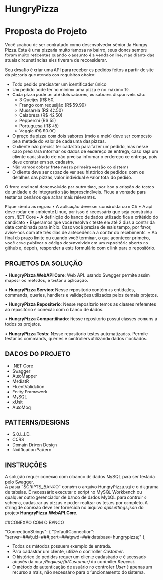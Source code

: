 # HungryPizza

# Proposta do Projeto

Você acabou de ser contratado como desenvolvedor sênior da Hungry Pizza. Esta é uma pizzaria muito famosa no bairro, seus donos sempre foram muito reticentes quando o assunto é a venda online, mas diante das atuais circunstâncias eles tiveram de reconsiderar. 

Seu desafio é criar uma API para receber os pedidos feitos a partir do site da pizzaria que atenda aos requisitos abaixo:

- Todo pedido precisa ter um identificador único
- Um pedido pode ter no mínimo uma pizza e no máximo 10.
- Cada pizza pode ter até dois sabores, os sabores disponíveis são:
	 - 3 Queijos (R$ 50)
	 - Frango com requeijão (R$ 59.99)
	 - Mussarela (R$ 42.50)
	 - Calabresa (R$ 42.50)
	 - Pepperoni (R$ 55)
	 - Portuguesa (R$ 45)
	 - Veggie (R$ 59.99)
- O preço da pizza com dois sabores (meio a meio) deve ser composto pela metade do valor de cada uma das pizzas.
- O cliente não precisa ter cadastro para fazer um pedido, mas nesse caso precisará informar os dados de endereço de entrega, caso seja um cliente cadastrado ele não precisa informar o endereço de entrega, pois deve constar em seu cadastro.
- Não vamos cobrar frete nessa primeira versão do sistema
- O cliente deve ser capaz de ver seu histórico de pedidos, com os detalhes das pizzas, valor individual e valor total do pedido.

O front-end será desenvolvido por outro time, por isso a criação de testes de unidade e de integração são imprescindíveis. Fique a vontade para testar os cenários que achar mais relevantes.

Fique atento as regras:
• A aplicação deve ser construida com C#
• A api deve rodar em ambiente Linux, por isso é necessário que seja construida com .NET Core
• A definição do banco de dados utilizado fica a critérido do candidato
• Esperamos que você resolva o teste em até 2 dias a contar da data combinada para início. Caso você precise de mais tempo, por favor, avise-nos com até três dias de antecedência a contar do recebimento.
• Ao final do prazo limite ou quando você terminar, o que acontecer primeiro, você deve publicar o código desenvolvido em um repositório aberto no github e, depois, responder a este formulário com o link para o repositório.

## PROJETOS DA SOLUÇÃO

• **HungryPizza.WebAPI.Core**: Web API. usando Swagger permite assim mapear os metodos, e testar a aplicação.

• **HungryPizza.Servico**: Nesse repositorio contém as entidades, commands, queries, handlers e validações utilizados pelos demais projetos.

• **HungryPizza.Repositorio**: Nesse repositorio temos as classes referentes ao repositório e conexão com o banco de dados.

• **HungryPizza.Compartilhado**: Nesse repositorio possui classes comuns a todos os projetos.

• **HungryPizza.Tests**: Nesse repositorio testes automatizados. Permite testar os commands, queries e controllers utilizando dados mockados.

## DADOS DO PROJETO

- .NET Core 
- Swagger
- AutoMapper
- MediatR
- FluentValidation
- Entity Framework
- MySQL
- xUnit
- AutoMoq

## PATTERNS/DESIGNS

- S.O.L.I.D.
- CQRS
- Domain Driven Design
- Notification Pattern

## INSTRUÇÕES

A solução requer conexão com o banco de dados MySQL para ser testada pelo Swagger.  
A pasta "SCRIPTS_BANCO" contém o arquivo HungryPizza.sql e o diagrama de tabelas. É necessário executar o script no MySQL Workbench ou qualquer outro gerenciador de banco de dados MySQL para contruir o schema, cadastrar as pizzas e poder realizar os testes por completo.
A string de conexão deve ser fornecida no arquivo _appsettings.json_ do projeto **HungryPizza.WebAPI.Core**.

##CONEXÃO COM O BANCO

"ConnectionStrings": {
    "DefaultConnection": "server=###;uid=###;port=###;pwd=###;database=hungrypizza;"
},

- Todos os métodos possuem exemplo de entrada.  
- Para cadastrar um cliente, utilize o controller _Customer_.  
- O histórico de pedidos requer um cliente cadastrado e é acessado através da rota _/Request/{idCustomer}_ do controller _Request_.  
- O método de autenticação de usuário no controller _User_ é apenas um recurso a mais, não necessário para o funcionamento do sistema.
